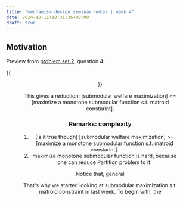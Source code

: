 ```yaml
---
title: "mechanism design seminar notes | week 4"
date: 2024-10-11T18:31:36+08:00
draft: true
---
```


## Motivation

Preview from [problem set 2](https://www.fuhuthu.com/Mechanism24/ps2.pdf), question 4:

{{<figure align="center" src="/seminars/mechanism_seminar_ps4_e4.jpeg" caption="" width="88%">}}

This gives a reduction: [submodular welfare maximization] <= [maximize a monotone submodular function s.t. matroid constarint].

### Remarks: complexity

1. (Is it true though) [submodular welfare maximization] >= [maximize a monotone submodular function s.t. matroid constarint].
2. maximize monotone submodular function is hard, because one can reduce Partition problem to it.

Notice that, general 

That's why we started looking at submodular maximization s.t. matroid constraint in last week. To begin with, the 
